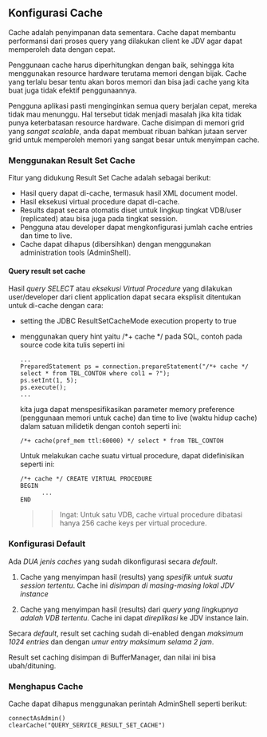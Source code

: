 ## Konfigurasi Cache

Cache adalah penyimpanan data sementara. Cache dapat membantu performansi dari proses query yang dilakukan client 
ke JDV agar dapat memperoleh data dengan cepat.

Penggunaan cache harus diperhitungkan dengan baik, sehingga kita menggunakan resource hardware terutama memori dengan
bijak. Cache yang terlalu besar tentu akan boros memori dan bisa jadi cache yang kita buat juga tidak efektif 
penggunaannya.

Pengguna aplikasi pasti menginginkan semua query berjalan cepat, mereka tidak mau menunggu. Hal tersebut tidak 
menjadi masalah jika kita tidak punya keterbatasan resource hardware. Cache disimpan di memori grid yang _sangat 
scalable_, anda dapat membuat ribuan bahkan jutaan server grid untuk memperoleh memori yang sangat besar untuk menyimpan cache.

### Menggunakan Result Set Cache

Fitur yang didukung Result Set Cache adalah sebagai berikut:

 - Hasil query dapat di-cache, termasuk hasil XML document model.
 - Hasil eksekusi virtual procedure dapat di-cache.
 - Results dapat secara otomatis diset untuk lingkup tingkat VDB/user (replicated) atau bisa juga pada tingkat session.
 - Pengguna atau developer dapat mengkonfigurasi jumlah cache entries dan time to live.
 - Cache dapat dihapus (dibersihkan) dengan menggunakan administration tools (AdminShell).

#### Query result set cache

Hasil *query SELECT* atau *eksekusi Virtual Procedure* yang dilakukan user/developer dari client application dapat secara eksplisit ditentukan untuk di-cache dengan cara:

* setting the JDBC ResultSetCacheMode execution property to true
* menggunakan query hint yaitu /*+ cache */ pada SQL, contoh pada source code kita tulis seperti ini

  ```
  ...
  PreparedStatement ps = connection.prepareStatement("/*+ cache */ select * from TBL_CONTOH where col1 = ?");
  ps.setInt(1, 5);
  ps.execute();
  ...
  ```

  kita juga dapat menspesifikasikan parameter memory preference (penggunaan memori untuk cache) dan time to live (waktu hidup cache) dalam satuan milidetik dengan contoh seperti ini:
  
  ```
  /*+ cache(pref_mem ttl:60000) */ select * from TBL_CONTOH
  ```
  
  Untuk melakukan cache suatu virtual procedure, dapat didefinisikan seperti ini:
  
  ```
  /*+ cache */ CREATE VIRTUAL PROCEDURE
  BEGIN
        ...
  END
  ```
  
  >> Ingat: Untuk satu VDB, cache virtual procedure dibatasi hanya 256 cache keys per virtual procedure.
  
  

### Konfigurasi Default

Ada *DUA jenis caches* yang sudah dikonfigurasi secara _default_.

1.  Cache yang menyimpan hasil (results) yang *spesifik untuk suatu session tertentu*. Cache ini *disimpan di masing-masing lokal JDV instance*

2. Cache yang menyimpan hasil (results) dari *query yang lingkupnya adalah VDB tertentu*. Cache ini dapat *direplikasi* ke JDV instance lain.

Secara _default_, result set caching sudah di-enabled dengan *maksimum 1024 entries* dan dengan *umur entry maksimum selama 2 jam*. 

Result set caching disimpan di BufferManager, dan nilai ini bisa ubah/dituning.

### Menghapus Cache

Cache dapat dihapus menggunakan perintah AdminShell seperti berikut:

```
connectAsAdmin()
clearCache("QUERY_SERVICE_RESULT_SET_CACHE")
```

